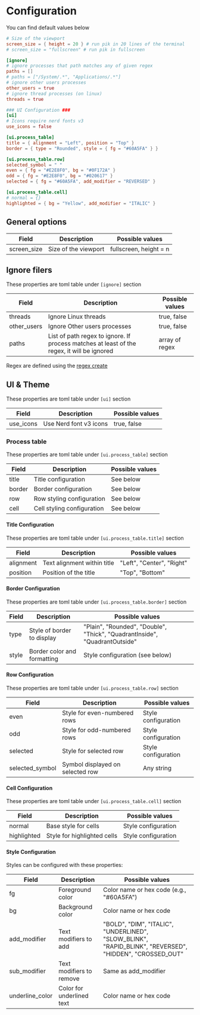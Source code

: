 # Configuration

You can find default values below

```toml
# Size of the viewport
screen_size = { height = 20 } # run pik in 20 lines of the terminal
# screen_size = "fullscreen" # run pik in fullscreen

[ignore]
# ignore processes that path matches any of given regex
paths = []
# paths = ["/System/.*", "Applications/.*"]
# ignore other users processes
other_users = true
# ignore thread processes (on linux)
threads = true

### UI Configuration ###
[ui]
# Icons require nerd fonts v3
use_icons = false

[ui.process_table]
title = { alignment = "Left", position = "Top" }
border = { type = "Rounded", style = { fg = "#60A5FA" } }

[ui.process_table.row]
selected_symbol = " "
even = { fg = "#E2E8F0", bg = "#0F172A" }
odd = { fg = "#E2E8F0", bg = "#020617" }
selected = { fg = "#60A5FA", add_modifier = "REVERSED" }

[ui.process_table.cell]
# normal = {}
highlighted = { bg = "Yellow", add_modifier = "ITALIC" }
```

## General options

| Field       | Description          | Possible values        |
| ----------- | -------------------- | ---------------------- |
| screen_size | Size of the viewport | fullscreen, height = n |

## Ignore filers

These properties are toml table under `[ignore]` section

| Field       | Description                                                                                | Possible values |
| ----------- | ------------------------------------------------------------------------------------------ | --------------- |
| threads     | Ignore Linux threads                                                                       | true, false     |
| other_users | Ignore Other users processes                                                               | true, false     |
| paths       | List of path regex to ignore. If process matches at least of the regex, it will be ignored | array of regex  |

Regex are defined using the [regex create](https://docs.rs/regex/latest/regex)

## UI & Theme

These properties are toml table under `[ui]` section

| Field     | Description            | Possible values |
| --------- | ---------------------- | --------------- |
| use_icons | Use Nerd font v3 icons | true, false     |

### Process table

These properties are toml table under `[ui.process_table]` section

| Field  | Description                | Possible values |
| ------ | -------------------------- | --------------- |
| title  | Title configuration        | See below       |
| border | Border configuration       | See below       |
| row    | Row styling configuration  | See below       |
| cell   | Cell styling configuration | See below       |

#### Title Configuration

These properties are toml table under `[ui.process_table.title]` section

| Field     | Description                 | Possible values           |
| --------- | --------------------------- | ------------------------- |
| alignment | Text alignment within title | "Left", "Center", "Right" |
| position  | Position of the title       | "Top", "Bottom"           |

#### Border Configuration

These properties are toml table under `[ui.process_table.border]` section

| Field | Description                 | Possible values                                                            |
| ----- | --------------------------- | -------------------------------------------------------------------------- |
| type  | Style of border to display  | "Plain", "Rounded", "Double", "Thick", "QuadrantInside", "QuadrantOutside" |
| style | Border color and formatting | Style configuration (see below)                                            |

#### Row Configuration

These properties are toml table under `[ui.process_table.row]` section

| Field           | Description                      | Possible values     |
| --------------- | -------------------------------- | ------------------- |
| even            | Style for even-numbered rows     | Style configuration |
| odd             | Style for odd-numbered rows      | Style configuration |
| selected        | Style for selected row           | Style configuration |
| selected_symbol | Symbol displayed on selected row | Any string          |

#### Cell Configuration

These properties are toml table under `[ui.process_table.cell]` section

| Field       | Description                 | Possible values     |
| ----------- | --------------------------- | ------------------- |
| normal      | Base style for cells        | Style configuration |
| highlighted | Style for highlighted cells | Style configuration |

#### Style Configuration

Styles can be configured with these properties:

| Field           | Description               | Possible values                                                                                         |
| --------------- | ------------------------- | ------------------------------------------------------------------------------------------------------- |
| fg              | Foreground color          | Color name or hex code (e.g., "#60A5FA")                                                                |
| bg              | Background color          | Color name or hex code                                                                                  |
| add_modifier    | Text modifiers to add     | "BOLD", "DIM", "ITALIC", "UNDERLINED", "SLOW_BLINK", "RAPID_BLINK", "REVERSED", "HIDDEN", "CROSSED_OUT" |
| sub_modifier    | Text modifiers to remove  | Same as add_modifier                                                                                    |
| underline_color | Color for underlined text | Color name or hex code                                                                                  |
